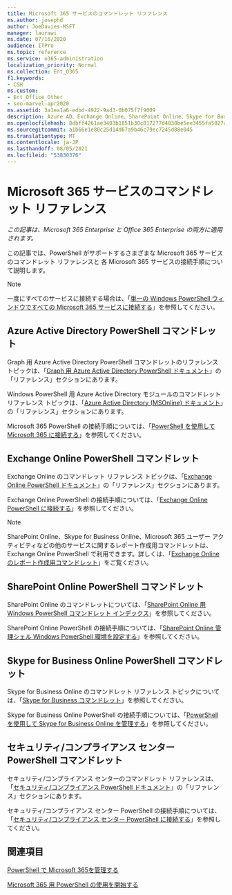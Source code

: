 ```yaml
---
title: Microsoft 365 サービスのコマンドレット リファレンス
ms.author: josephd
author: JoeDavies-MSFT
manager: laurawi
ms.date: 07/16/2020
audience: ITPro
ms.topic: reference
ms.service: o365-administration
localization_priority: Normal
ms.collection: Ent_O365
f1.keywords:
- CSH
ms.custom:
- Ent_Office_Other
- seo-marvel-apr2020
ms.assetid: 3a1ea1a6-edbd-4922-9ad3-0b075f7f9009
description: Azure AD、Exchange Online、SharePoint Online、Skype for Business Online の Microsoft 365 PowerShell コマンドレット リファレンスに関するトピックをご覧ください。
ms.openlocfilehash: 8dbff4261ae3403b1851b30c817277d4838be5ee3455fa5027a070e80ace229e
ms.sourcegitcommit: a1b66e1e80c25d14d67a9b46c79ec7245d88e045
ms.translationtype: MT
ms.contentlocale: ja-JP
ms.lasthandoff: 08/05/2021
ms.locfileid: "53830376"
---
```

# <a name="cmdlet-references-for-microsoft-365-services"></a>Microsoft 365 サービスのコマンドレット リファレンス

*この記事は、Microsoft 365 Enterprise と Office 365 Enterprise の両方に適用されます。*

この記事では、PowerShell がサポートするさまざまな Microsoft 365 サービスのコマンドレット リファレンスと 各 Microsoft 365 サービスの接続手順について説明します。

> [!NOTE]
> 一度にすべてのサービスに接続する場合は、「[単一の Windows PowerShell ウィンドウですべての Microsoft 365 サービスに接続する](connect-to-all-microsoft-365-services-in-a-single-windows-powershell-window.md)」を参照してください。

## <a name="azure-active-directory-powershell-cmdlets"></a>Azure Active Directory PowerShell コマンドレット

Graph 用 Azure Active Directory PowerShell コマンドレットのリファレンス トピックは、「[Graph 用 Azure Active Directory PowerShell ドキュメント](/powershell/azure/active-directory/install-adv2)」の「リファレンス」セクションにあります。

Windows PowerShell 用 Azure Active Directory モジュールのコマンドレット リファレンス トピックは、「[Azure Active Directory (MSOnline) ドキュメント](/powershell/azure/active-directory/overview)」の「リファレンス」セクションにあります。

Microsoft 365 PowerShell の接続手順については、「[PowerShell を使用して Microsoft 365 に接続する](connect-to-microsoft-365-powershell.md)」を参照してください。

## <a name="exchange-online-powershell-cmdlets"></a>Exchange Online PowerShell コマンドレット

Exchange Online のコマンドレット リファレンス トピックは、「[Exchange Online PowerShell ドキュメント](/powershell/exchange/exchange-online-powershell)」の「リファレンス」セクションにあります。

Exchange Online PowerShell の接続手順については、「[Exchange Online PowerShell に接続する](/powershell/exchange/connect-to-exchange-online-powershell)」を参照してください。

> [!NOTE]
> SharePoint Online、Skype for Business Online、Microsoft 365 ユーザー アクティビティなどの他のサービスに関するレポート作成用コマンドレットは、Exchange Online PowerShell で利用できます。詳しくは、「[Exchange Online のレポート作成用コマンドレット](/powershell/exchange/exchange-online-powershell)」をご覧ください。

## <a name="sharepoint-online-powershell-cmdlets"></a>SharePoint Online PowerShell コマンドレット

SharePoint Online のコマンドレットについては、「[SharePoint Online 用 Windows PowerShell コマンドレット インデックス](/powershell/module/sharepoint-online/)」を参照してください。

SharePoint Online PowerShell の接続手順については、「[SharePoint Online 管理シェル Windows PowerShell 環境を設定する](/powershell/sharepoint/sharepoint-online/connect-sharepoint-online)」を参照してください。

## <a name="skype-for-business-online-powershell-cmdlets"></a>Skype for Business Online PowerShell コマンドレット

Skype for Business Online のコマンドレット リファレンス トピックについては、「[Skype for Business コマンドレット](/previous-versions//mt228132(v=technet.10))」を参照してください。

Skype for Business Online PowerShell の接続手順については、「[PowerShell を使用して Skype for Business Online を管理する](manage-skype-for-business-online-with-microsoft-365-powershell.md)」を参照してください。

## <a name="security--compliance-center-powershell-cmdlets"></a>セキュリティ/コンプライアンス センター PowerShell コマンドレット

セキュリティ/コンプライアンス センターのコマンドレット リファレンスは、「[セキュリティ/コンプライアンス PowerShell ドキュメント](/powershell/exchange/scc-powershell)」の「リファレンス」セクションにあります。

セキュリティ/コンプライアンス センター PowerShell の接続手順については、「[セキュリティ/コンプライアンス センター PowerShell に接続する](/powershell/exchange/connect-to-scc-powershell)」を参照してください。

## <a name="see-also"></a>関連項目

[PowerShell で Microsoft 365を管理する](manage-microsoft-365-with-microsoft-365-powershell.md)

[Microsoft 365 用 PowerShell の使用を開始する](getting-started-with-microsoft-365-powershell.md)
